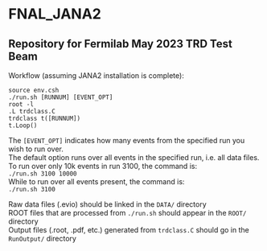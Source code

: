 # FNAL_JANA2

## Repository for Fermilab May 2023 TRD Test Beam

Workflow (assuming JANA2 installation is complete):  
```
source env.csh  
./run.sh [RUNNUM] [EVENT_OPT]  
root -l  
.L trdclass.C  
trdclass t([RUNNUM])  
t.Loop()  
```
The `[EVENT_OPT]` indicates how many events from the specified run you wish to run over.  
The default option runs over all events in the specified run, i.e. all data files.  
To run over only 10k events in run 3100, the command is:  
`./run.sh 3100 10000`  
While to run over all events present, the command is:  
`./run.sh 3100`  

Raw data files (.evio) should be linked in the `DATA/` directory  
ROOT files that are processed from `./run.sh` should appear in the `ROOT/` directory  
Output files (.root, .pdf, etc.) generated from `trdclass.C` should go in the `RunOutput/` directory  
